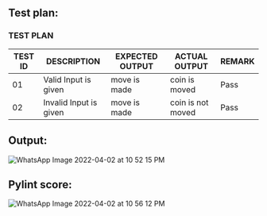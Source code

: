 ## Test plan:
### TEST PLAN
| TEST ID | DESCRIPTION | EXPECTED OUTPUT | ACTUAL OUTPUT | REMARK |
|--------|-------------|-----------------|---------------|--------|
| 01 |Valid Input is given |move is made|coin is moved |Pass|
| 02 |Invalid Input is given|move is made|coin is not moved |Pass|


## Output:

![WhatsApp Image 2022-04-02 at 10 52 15 PM](https://user-images.githubusercontent.com/98872154/161394320-ed380430-a887-4811-a2b4-f70c2a2a4669.jpeg)

## Pylint score:

![WhatsApp Image 2022-04-02 at 10 56 12 PM](https://user-images.githubusercontent.com/98872154/161394419-8bf146af-540a-4b7f-878b-a44dce6ca0b9.jpeg)


